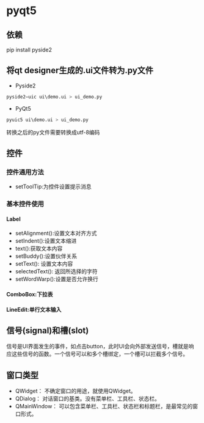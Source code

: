 # pyqt5

## 依赖
pip install pyside2

## 将qt designer生成的.ui文件转为.py文件
- Pyside2
```python
pyside2−uic ui\demo.ui > ui_demo.py
```

- PyQt5
```python
pyuic5 ui\demo.ui > ui_demo.py
```
转换之后的py文件需要转换成utf-8编码

## 控件
### 控件通用方法
- setToolTip:为控件设置提示消息

### 基本控件使用
#### Label
- setAlignment():设置文本对齐方式
- setIndent():设置文本缩进
- text():获取文本内容
- setBuddy():设置伙伴关系
- setText(): 设置文本内容
- selectedText(): 返回所选择的字符
- setWordWarp():设置是否允许换行
#### ComboBox:下拉表
#### LineEdit:单行文本输入

## 信号(signal)和槽(slot)

信号是UI界面发生的事件，如点击button，此时UI会向外部发送信号，槽就是响应这些信号的函数。一个信号可以和多个槽绑定，一个槽可以拦截多个信号。


## 窗口类型
- QWidget：
不确定窗口的用途，就使用QWidget。
- QDialog：
对话窗口的基类。没有菜单栏、工具栏、状态栏。
- QMainWindow：
可以包含菜单栏、工具栏、状态栏和标题栏，是最常见的窗口形式。
